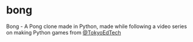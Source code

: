 # bong
Bong - A Pong clone made in Python, made while following a video series on making Python games from [@TokyoEdTech](https://www.youtube.com/watch?v=LH8WgrUWG_I&list=PLlEgNdBJEO-kXk2PyBxhSmo84hsO3HAz2&index=1&t=0s)
